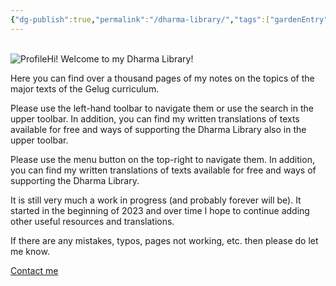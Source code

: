 ```yaml
---
{"dg-publish":true,"permalink":"/dharma-library/","tags":["gardenEntry"]}
---
```


<br><img src="/img/user/website/rabbit.png" alt="Profile" class="gyurme-pic">Hi! Welcome to my Dharma Library! 

Here you can find over a thousand pages of my notes on the topics of the major texts of the Gelug curriculum. 

<p class="desktop-only">Please use the left-hand toolbar to navigate them or use the search in the upper toolbar. In addition, you can find my written translations of texts available for free and ways of supporting the Dharma Library also in the upper toolbar.</p>
<p class="mobile-only">Please use the menu button on the top-right to navigate them. In addition, you can find my written translations of texts available for free and ways of supporting the Dharma Library.</p>

It is still very much a work in progress (and probably forever will be). It started in the beginning of 2023 and over time I hope to continue adding other useful resources and translations.

If there are any mistakes, typos, pages not working, etc. then please do let me know.

[Contact me](mailto:shahartene108@gmail.com)
